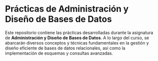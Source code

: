 # Prácticas de Administración y Diseño de Bases de Datos

Este repositorio contiene las prácticas desarrolladas durante la asignatura de **Administración y Diseño de Bases de Datos**. A lo largo del curso, se abarcarán diversos conceptos y técnicas fundamentales en la gestión y diseño eficiente de bases de datos relacionales, así como la implementación de esquemas y consultas avanzadas.